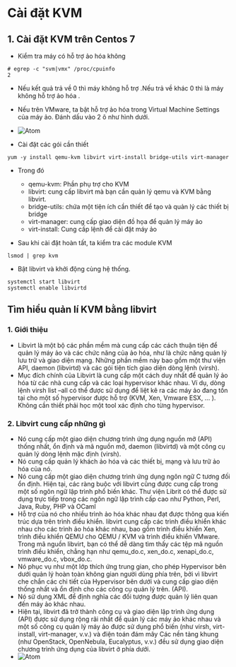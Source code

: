 # Cài đặt KVM # 
## 1. Cài đặt KVM trên Centos 7 ## 
- Kiểm tra máy có hỗ trợ ảo hóa không 
```
# egrep -c "svm|vmx" /proc/cpuinfo
2
```
- Nếu kết quả trả về 0 thì máy không hỗ trợ .Nếu trả về khác 0 thì là máy không hỗ trợ ảo hóa . 
- Nếu trên VMware, ta bật hỗ trợ ảo hóa trong Virtual Machine Settings của máy ảo. Đánh dấu vào 2 ô như hình dưới. 
- ![Atom]() 

- Cài đặt các gói cần thiết
```
yum -y install qemu-kvm libvirt virt-install bridge-utils virt-manager
```
- Trong đó 
   - qemu-kvm: Phần phụ trợ cho KVM
   - libvirt: cung cấp libvirt mà bạn cần quản lý qemu và KVM bằng libvirt.
   - bridge-utils: chứa một tiện ích cần thiết để tạo và quản lý các thiết bị bridge
   - virt-manager: cung cấp giao diện đồ họa để quản lý máy ảo
   - virt-install: Cung cấp lệnh để cài đặt máy ảo
   
- Sau khi cài đặt hoàn tất, ta kiểm tra các module KVM 
```
lsmod | grep kvm 
```

- Bật libvirt và khởi động cùng hệ thống. 
```
systemctl start libvirt
systemctl enable libvirtd
```

## Tìm hiểu quản lí KVM bằng libvirt ##  
### 1. Giới thiệu ### 
- Libvirt là một bộ các phần mềm mà cung cấp các cách thuận tiện để quản lý máy ảo và các chức năng của ảo hóa, như là chức năng quản lý lưu trữ và giao diện mạng. Những phần mềm này bao gồm một thư viện API, daemon (libvirtd) và các gói tiện tích giao diện dòng lệnh (virsh).
- Mục đích chính của Libvirt là cung cấp một cách duy nhất để quản lý ảo hóa từ các nhà cung cấp và các loại hypervisor khác nhau. Ví dụ, dòng lệnh virsh list –all có thể được sử dụng để liệt kê ra các máy ảo đang tồn tại cho một số hypervisor được hỗ trợ (KVM, Xen, Vmware ESX, … ). Không cần thiết phải học một tool xác định cho từng hypervisor.
### 2. Libvirt cung cấp những gì ### 
- Nó cung cấp một giao diện chương trình ứng dụng nguồn mở (API) thống nhất, ổn định và mã nguồn mở, daemon (libvirtd) và một công cụ quản lý dòng lệnh mặc định (virsh).
- Nó cung cấp quản lý khách ảo hóa và các thiết bị, mạng và lưu trữ ảo hóa của nó.
- Nó cung cấp một giao diện chương trình ứng dụng ngôn ngữ C tương đối ổn định. Hiện tại, các ràng buộc với libvirt cũng được cung cấp trong một số ngôn ngữ lập trình phổ biến khác. Thư viện Librit có thể được sử dụng trực tiếp trong các ngôn ngữ lập trình cấp cao như Python, Perl, Java, Ruby, PHP và OCaml
- Hỗ trợ của nó cho nhiều trình ảo hóa khác nhau đạt được thông qua kiến ​​trúc dựa trên trình điều khiển. libvirt cung cấp các trình điều khiển khác nhau cho các trình ảo hóa khác nhau, bao gồm trình điều khiển Xen, trình điều khiển QEMU cho QEMU / KVM và trình điều khiển VMware. Trong mã nguồn libvirt, bạn có thể dễ dàng tìm thấy các tệp mã nguồn trình điều khiển, chẳng hạn như qemu_do.c, xen_do.c, xenapi_do.c, vmware_do.c, vbox_do.c.
- Nó phục vụ như một lớp thích ứng trung gian, cho phép Hypervisor bên dưới quản lý hoàn toàn không gian người dùng phía trên, bởi vì libvirt che chắn các chi tiết của Hypervisor bên dưới và cung cấp giao diện thống nhất và ổn định cho các công cụ quản lý trên. (API).
- Nó sử dụng XML để định nghĩa các đối tượng được quản lý liên quan đến máy ảo khác nhau.
-  Hiện tại, libvirt đã trở thành công cụ và giao diện lập trình ứng dụng (API) được sử dụng rộng rãi nhất để quản lý các máy ảo khác nhau và một số công cụ quản lý máy ảo được sử dụng phổ biến (như virsh, virt-install, virt-manager, v.v.) và điện toán đám mây Các nền tảng khung (như OpenStack, OpenNebula, Eucalyptus, v.v.) đều sử dụng giao diện chương trình ứng dụng của libvirt ở phía dưới.
- ![Atom](https://camo.githubusercontent.com/7d3302af554fc4350b909f50587c2347e7cf69e4/687474703a2f2f692e696d6775722e636f6d2f6a6e4b704179592e706e67) 

